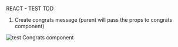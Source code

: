 REACT - TEST TDD

1. Create congrats message (parent will pass the props to congrats component)

![test Congrats component](https://user-images.githubusercontent.com/15041008/155032166-49cd6792-921f-4bf5-bf0e-bc31eb127bbf.png)
